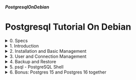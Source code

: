 ##### PostgresqlOnDebian 
# Postgresql Tutorial On Debian

<details markdown='1'>
<summary>
0. Specs
</summary>
---
### 0.0. Notes
Debian 12 and Ubuntu 24.04 LTS Server has packages for different versions of Postgresql (15 and 16). 

For the ease of following the tutorials, I prepared different versions  for Debian and Ubuntu.

### 0.1. Infrastructure
Server:  

- Debian 12   
- IP: 192.168.1.196

Workstation: 

- Debian 12   
- IP: 192.168.1.181

### 0.2. Resources
[www.postgresql.org](https://www.postgresql.org/docs)  
[www.postgresqltutorial.com](https://www.postgresqltutorial.com)  
**PostgreSQL 14 Administration Cookbook** by Simon Riggs & Gianni Ciolli  
**Learn PostgreSQL** by Luca Ferrari & Enrico Pirozzi 

<br>
</details>

<details markdown='1'>
<summary>
1. Introduction
</summary>
---
### 1.1. Terminology:
**Cluster**: A PostgreSQL Instance. Can contain many databases

**Database**: Accessed by allowed users. Can contain schemas (namespaces)

**Schema**: Used for organizing database objects. Can contain database  objects.

**Database Objects**: Tables, functions, triggers, data types etc.

### 1.2. Basic Information
2 types of users: Normal and Superuser

All the data and configuration information is kept in PGDATA directory.

PostgreSQL supports information schema, but has catalog which is more  detailed.

Postmaster: The first process, responsible for all the executions.

WAL (Write Ahead Logs): Database change log, mainly used for recovering.

### 1.3. Software Components:
- PostgreSQL server  : Database server.
- PostgreSQL client  : Client tools
- PostgreSQL contrib : Extensions.
- PostgreSQL docs    : Documentation.
- PostgreSQL PL/Perl, PL/Python, and PL/Tcl: Programming interface.

Debian postgresql package installs postgresql-client by default

<br>
</details>

<details markdown='1'>
<summary>
2. Installation and Basic Management
</summary>
---
### 2.1. Installation
Update repositories

```
sudo apt update
```

Install necessary packages

Debian 12 installs Postgresql version 15

```
sudo apt install --yes postgresql
```

Check status

```
systemctl status postgresql
```

### 2.2. Cluster Management
Debian allows running more than 1 clusters (instances) on a server.

See the list of clusters on a server:

```
pg_lsclusters
```

Sample output:

```
Ver Cluster Port Status Owner    Data directory              Log file
15  main    5432 online postgres /var/lib/postgresql/15/main /var/log/...
```

Values of Ver and Cluster is important for us. We'll use them for  pg_ctlcluster command. Ours are 15 and main.

pg_ctlcluster is a wrapper command for the original pg_ctl command of  postgres.

See the status of a cluster:

```
sudo pg_ctlcluster 15 main status
```

Start a cluster

```
sudo pg_ctlcluster 15 main start
```

Stop a cluster

```
sudo pg_ctlcluster 15 main stop
```

There are 3 modes of stop: smart (wait for connections to stop), fast  (stop all connections), immediate (immediately). immediate option may  cause database to crash. Default mode is fast.

```
sudo pg_ctlcluster 15 main stop -m smart
sudo pg_ctlcluster 15 main stop -m fast
sudo pg_ctlcluster 15 main stop -m immediate
```

Restart, reload a cluster

```
sudo pg_ctlcluster 15 main restart
sudo pg_ctlcluster 15 main reload
```

### 2.3. Adding and Deleting Clusters
There might be more than 1 clusters on a server. At the first sight it  may not make sense, but for example if you need of 2 different admins for  2 different databases this solution could be very useful.

Currently we only have main cluster. We will add a second one with the  name second. 

Create another Postgres 15 cluster with the name second

```
sudo pg_createcluster 15 second
```

Start it

```
sudo pg_ctlcluster 15 second start
```

Create another Postgres 15 cluster with the name third and start it

```
sudo pg_createcluster 15 third --start
```

Delete (drop) third cluster

```
sudo pg_dropcluster 15 third --stop
```

Rename second cluster to secondary

```
sudo pg_renamecluster 15 second secondary
```

List clusters:

```
pg_lsclusters
```

Sample output:

```
Ver Cluster   Port Status Owner    Data directory                   Log file
15  main      5432 online postgres /var/lib/postgresql/15/main      /var/log/..
15  secondary 5433 online postgres /var/lib/postgresql/15/secondary /var/log/..
```

Here we can understand that, our 15 main cluster listens on port 5432  (default postgres listening port), and 15 secondary cluster listens on  port 5433.

Directory of configuration files for both clusters:  
/var/lib/postgresql/14/main/ and /var/lib/postgresql/14/secondary.

### 2.4. Service vs Cluster Management
Postgres and its clusters can be managed by systemctl command too.
Stop postgres (all the clusters)

```
sudo systemctl stop postgresql
```

Stop 15-main postgres cluster

```
sudo systemctl stop postgresql@15-main
```

Other systemctl options (like restart, stop, enable, disable, reload)  can be used too.

### 2.5. Login to Postgres shell
With the default installation; postgres linux user can login to psql  shell without the need of password authentication. 

```
sudo -u postgres psql
```

Type `exit` to quit from postgres shell

As you may guess, you logged in to 15 Main cluster. To login 15 secondary cluster:

```
sudo -u postgres psql -p 5433
```

<br>
</details>

<details markdown='1'>
<summary>
3. User and Connection Management
</summary>
---
After installing Postgres, postgres user is able to login psql shell  with Linux authentication. No other users are defined and noone can login  remotely.

We will implement a scenario for user management.

### 3.0. Backup Configuration Files
```
cd /etc/postgresql/15/main/
sudo cp postgresql.conf postgresql.conf.backup
sudo cp pg_hba.conf pg_hba.conf.backup
```
 
### 3.1. Scenario
- Leave postgres user as it is (will be used as DB admin)
- Create a database named test1
- Create a user (role) rwuser with read and write permission at all the  test1 tables. Can access only from 1 IP (192.168.1.181). 
- Create a user (role) rouser with read only permissons at all the test1  tables.
- Can access from a network (192.168.1.1/24).

### 3.2. Create users
Give their passwords too

```
sudo -u postgres createuser --pwprompt rwuser
sudo -u postgres createuser --pwprompt rouser
```

### 3.3. Create test1 database and give R/W and R/O permissions. 
Create database

```
sudo -u postgres createdb test1
```

Create a sample table and fill it with sample data.

Run psql to connect test1 database

```
sudo -u postgres psql test1
```

Run on psql shell

```
CREATE TABLE Employees (Name char(15), Age int, Occupation char(15));
INSERT INTO Employees VALUES ('Joe Smith', '26', 'Ninja');
GRANT ALL ON ALL TABLES IN SCHEMA public to rwuser;
GRANT SELECT ON ALL TABLES IN SCHEMA public to rouser;
exit
```

### 3.4. Configure Postgres to allow remote connections
Edit postgres.conf file to allow network connections

```
sudo nano /etc/postgresql/15/main/postgresql.conf
```

Uncomment and change the line below (around line 60)

```
#listen_addresses = 'localhost'         # what IP address(es) to listen on;
```

as below

```
listen_addresses = '*'                  # what IP address(es) to listen on;
```

Edit pg_hba.conf file to allow rwuser and rouser to allow connections  from specified ip/networks.

```
sudo nano /etc/postgresql/15/main/pg_hba.conf
```

Add following lines to the file

```
host    test1           rwuser          192.168.1.181/32        scram-sha-256
host    test1           rouser          192.168.1.0/24          scram-sha-256
```

Restart our cluster

```
sudo pg_ctlcluster restart 15 main
```

### 3.5. Connection test from Workstation (192.168.1.181)
**!! Run on workstation !!**

Install Postgres Client to the workstation

```
sudo apt update
sudo apt install postgresql-client --yes	
```
 
Connect with rwuser and test adding data (test must be successfull)

```
psql -h 192.168.1.196 -U rwuser test1
```

Run on psql shell

```
INSERT INTO Employees VALUES ('John Doe', '33', 'Kedi');
exit
```

Connect with rouser and test reading and adding data   
(reading test must be successfull, adding test must fail)

```
psql -h 192.168.1.196 -U rouser test1
```

Run on psql shell

```
SELECT * from Employees;
INSERT INTO Employees VALUES ('Halim Selim', '41', 'Hirsiz');
exit
```

If you try to use psql from another workstation in 192.168.1.0/24  network, you will see that rwuser cannot connect and rouser can connect.

<br>
</details>

<details markdown='1'>
<summary>
4. Backup and Restore
</summary>
---
You can backup a database or a whole cluster. When backing up a database, users (roles) and any other clusterwide data is not backed up.

So if you backup a database and restore it on another cluster, you have to create users and (if necessary) access permissions there too.

### 4.0. Considerations
We need to use postgres user for backup and restore. When we sudo for  this user; we need to change the directory to /tmp, because postgres user  does not have permissions on our home directory.

### 4.1. Backup a database
Backing up a database is performed with pg_dump command:

`pg_dump dbname > dumpfile`

pg_dump command's connection parameters are like psql command's. 

Move to /tmp directory

```
cd /tmp
```

Backup test1 database on 15 main cluster to test1.pg file:

```
sudo -u postgres pg_dump test1 > /tmp/test1.pg
```

Backup postgres database on 15 secondary cluster to sdb.pg:  
We need to specify the port of 15 secondary cluster

```
sudo -u postgres pg_dump -p 5433 postgres > /tmp/sdb.pg
```

### 4.2. Restore a database
You can restore a database dump with psql command:

`psql dbname < dumpfile`

Restore test1 database back on 15 main cluster

```
sudo -u postgres psql test1 < /tmp/test1.pg
```

Lets restore test1 db to secondary cluster:  
We need an empty test1 database. 

Create test1 database on 15 secondary

```
sudo -u postgres createdb -p 5433 test1
```

Create users rwuser and rouser on secondary cluster.   
createuser command's connection parameter are like psql command's too. So 

we need to specify port number 5433 for secondary cluster.

```
sudo -u postgres createuser -p 5433 --pwprompt rwuser
sudo -u postgres createuser -p 5433 --pwprompt rouser
```

Import the database

```
sudo -u postgres psql -p 5433 test1 < /tmp/test1.pg
```

### 4.3. Backup and Restore Whole Cluster
When we backup a cluster, all clusterwide data including users and access rights are backed up too. But remember, you have to change the  configuration files by yourself.

Cluster dump is made by `pg_dumpall` command. This command too has the  same connection parameters as psql command. 

Backup 15 main cluster to main.pg file

```
sudo -u postgres pg_dumpall > /tmp/main.pg
```

Restore main.pg file to 15 secondary cluster

```
sudo -u postgres psql -p 5433 -f /tmp/main.pg
```

<br>
</details>

<details markdown='1'>
<summary>
5. psql - PostgreSQL Shell
</summary>
---
### 5.1. The Command
psql command is used to open a Postgres shell. At the fresh install, only postgres Linux user has the right to connect to Postgres shell. So we need to run it by impersonating postgres user:

```
sudo -u postgres psql
```

If we want another Linux user to login to psql shell, we have to create  them using createuser command and add connection permission to them at  pg_hba.conf configuration file. I don't prefer that method. In my very  humble opinion, 1 database admin is enough.

### 5.2. The command arguments
psql command has a lot of arguments. If no arguments are given; it tries  to connect with the current Linux user name as the user name and again  current Linux user name as the database name. My Linux user name is exforge, so when I run psql command, I get the following error message.

```
psql: error: connection to server on socket "/var/run/postgresql/.s.PGSQL.5432"
failed: FATAL:  role "exforge" does not exist
```

If I go beyond and create exforge user (role actually, user=role in  postgres) only I have a different error message:

```
psql: error: connection to server on socket "/var/run/postgresql/.s.PGSQL.5432" failed: FATAL:  database "exforge" does not exist
```

If I go even beyond and create a database named exforge then everything  goes fine.

Well, of course instead of creating a database with my user name, I can  connect to psql with specifying an existing database.

```
psql postgres
```

As we have seen before we can specify port number with -p switch, host  name with -h switch. We can also specify postgres user with -U switch. 

Full list of arguments can be seen with --help switch

```
psql --help
```

### 5.3. psql Commands
You can run SQL commands at psql shell. You can also run psql commands,  some of which are very useful.

- \x	Toggles expanded display
- \c	Connect to a database
- \d	List tables
- \du 	List roles (users)
- \?	psql command help

<br>
</details>

<details markdown='1'>
<summary>
6. Bonus: Postgres 15 and Postgres 16 together
</summary>
---
For testing purposes we will install Postgresql 16 on the same server. 

That way we will have different postgres clusters with different versions.

Debian 12 has Postgres 15 in its repositories. For Postgres 16 we need to add Postgres repositories.

### 6.1. Add Postgresql Repositories
We are going to need, gpg and curl. Let's install them:

```
sudo apt install gpg curl --yes
```

Add keys

```
curl -fsSL https://www.postgresql.org/media/keys/ACCC4CF8.asc \
    | sudo gpg --dearmor -o /etc/apt/trusted.gpg.d/postgresql.gpg
```

Add repository

```
sudo sh -c 'echo "deb http://apt.postgresql.org/pub/repos/apt \
       $(lsb_release -cs)-pgdg main" > /etc/apt/sources.list.d/pgdg.list'
```

### 6.2. Install Postgresql 16
```
sudo apt update
sudo apt install postgresql-16
```

### 6.3. List clusters:
```
pg_lsclusters
```

Output will be like below, now we have 3 clusters namely 14-main, 15-main, and 15-secondary running on the same computer:

```
Ver Cluster   Port Status Owner    Data directory                   Log file
15  main      5432 online postgres /var/lib/postgresql/15/main      /var/..
15  secondary 5433 online postgres /var/lib/postgresql/15/secondary /var/..
16  main      5434 online postgres /var/lib/postgresql/16/main      /var/..
```

### 6.4. Connecting to the clusters with psql
Connect to the first cluster (15-main), remember it runs on port 5432

```
sudo -u postgres psql -p 5432
```

Connect to the second cluster (15-secondary), remember it runs on port  5433

```
sudo -u postgres psql -p 5433
```

Connect to the third cluster (16-main), remember it runs on port 5434

```
sudo -u postgres psql -p 5434
```


### 6.5. Upgrade Cluster
Upgrade 15 secondary cluster to Postgresql 16 

```
sudo pg_upgradecluster 15 secondary -v 16
```

</details>
</summary>

